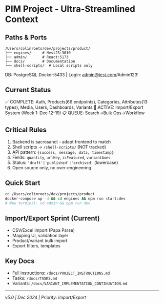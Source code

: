 # PIM Project - Ultra-Streamlined Context

## Paths & Ports
```
/Users/colinroets/dev/projects/product/
├── engines/     # NestJS:3010
├── admin/       # React:5173  
├── docs/        # Documentation
└── shell-scripts/  # Local scripts only
```
DB: PostgreSQL Docker:5433 | Login: admin@test.com/Admin123!

## Current Status
✅ COMPLETE: Auth, Products(66 endpoints), Categories, Attributes(13 types), Media, Users, Dashboards, Variants
🚀 ACTIVE: Import/Export System (Week 1: Dec 12-19)
📋 QUEUE: Search→Bulk Ops→Workflow

## Critical Rules
1. Backend is sacrosanct - adapt frontend to match
2. Shell scripts → `/shell-scripts/` (NOT tracked)
3. API pattern: `{success, message, data, timestamp}`
4. Fields: `quantity`, `urlKey`, `isFeatured`, `variantAxes`
5. Status: `'draft'|'published'|'archived'` (lowercase)
6. Open source only, no over-engineering

## Quick Start
```bash
cd /Users/colinroets/dev/projects/product
docker-compose up -d && cd engines && npm run start:dev
# New terminal: cd admin && npm run dev
```

## Import/Export Sprint (Current)
- CSV/Excel import (Papa Parse)
- Mapping UI, validation layer  
- Product/variant bulk import
- Export filters, templates

## Key Docs
- Full instructions: `/docs/PROJECT_INSTRUCTIONS.md`
- Tasks: `/docs/TASKS.md`
- Variants: `/docs/VARIANT_IMPLEMENTATION_CONTINUATION.md`

---
*v5.0 | Dec 2024 | Priority: Import/Export*